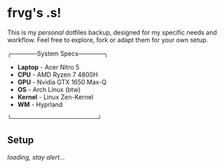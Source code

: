 # frvg's .s!
This is my *personal* dotfiles backup, designed for my specific needs and workflow. Feel free to explore, fork or adapt them for your own setup.

╭──────System Specs──────╮

 - **Laptop**  - Acer Nitro 5
 - **CPU** - AMD Ryzen 7 4800H
 - **GPU** - Nvidia GTX 1650 Max-Q
 - **OS** - Arch Linux (btw)
 - **Kernel** - Linux Zen-Kernel
 - **WM** - Hyprland
 

╰────────────────────╯

## Setup
*loading, stay alert...*

